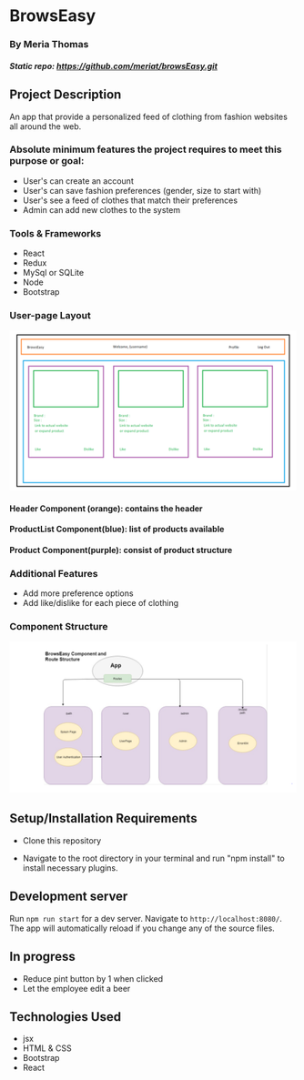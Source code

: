 # BrowsEasy

### By Meria Thomas
##### Static repo: https://github.com/meriat/browsEasy.git

## Project Description
An app that provide a personalized feed of clothing  from fashion websites all around the web.

### Absolute minimum features the project requires to meet this purpose or goal:

- User's can create an account
-  User's can save fashion preferences  (gender, size to start with)
- User's see a feed of clothes that match their preferences
- Admin can add new clothes to the system

### Tools & Frameworks

- React
- Redux
- MySql or SQLite
- Node
- Bootstrap

### User-page Layout

![screen shot](./img/userpagelayout.PNG)

#### Header Component (orange): contains the header
#### ProductList Component(blue): list of products available
#### Product Component(purple): consist of product structure

### Additional Features

- Add more preference options
- Add like/dislike for each piece of clothing

### Component Structure
![screen shot](./img/flowchart.PNG)

## Setup/Installation Requirements

- Clone this repository

- Navigate to the root directory in your terminal and run "npm install" to install necessary plugins.

## Development server

Run `npm run start` for a dev server. Navigate to `http://localhost:8080/`. The app will automatically reload if you change any of the source files.

## In progress
- Reduce pint button by 1 when clicked
- Let the employee edit a beer

## Technologies Used

- jsx
- HTML & CSS
- Bootstrap
- React